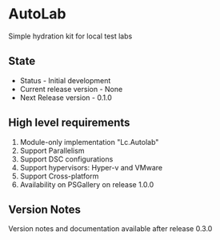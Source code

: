 # AutoLab

Simple hydration kit for local test labs

## State

* Status - Initial development
* Current release version - None
* Next Release version - 0.1.0

## High level requirements

1. Module-only implementation "Lc.Autolab"
1. Support Parallelism
1. Support DSC configurations
1. Support hypervisors: Hyper-v and VMware
1. Support Cross-platform
1. Availability on PSGallery on release 1.0.0

## Version Notes

Version notes and documentation available after release 0.3.0
